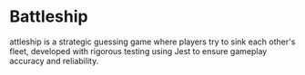 # Battleship
attleship is a strategic guessing game where players try to sink each other's fleet, developed with rigorous testing using Jest to ensure gameplay accuracy and reliability.
